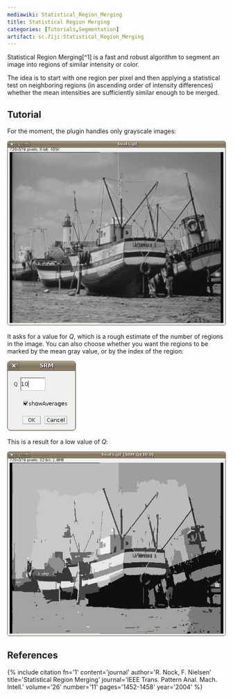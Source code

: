 ```yaml
---
mediawiki: Statistical_Region_Merging
title: Statistical Region Merging
categories: [Tutorials,Segmentation]
artifact: sc.fiji:Statistical_Region_Merging
---
```


Statistical Region Merging[^1] is a fast and robust algorithm to segment an image into regions of similar intensity or color.

The idea is to start with one region per pixel and then applying a statistical test on neighboring regions (in ascending order of intensity differences) whether the mean intensities are sufficiently similar enough to be merged.

## Tutorial

For the moment, the plugin handles only grayscale images:

![](/media/plugins/statistical-region-merging-boats.jpg)

It asks for a value for *Q*, which is a rough estimate of the number of regions in the image. You can also choose whether you want the regions to be marked by the mean gray value, or by the index of the region:

![](/media/plugins/statistical-region-merging-dialog.jpg)

This is a result for a low value of *Q*:

![](/media/plugins/statistical-region-merging-result.jpg)

## References

{% include citation fn='1' content='journal' author='R. Nock, F. Nielsen' title='Statistical Region Merging' journal='IEEE Trans. Pattern Anal. Mach. Intell.' volume='26' number='11' pages='1452-1458' year='2004' %}
